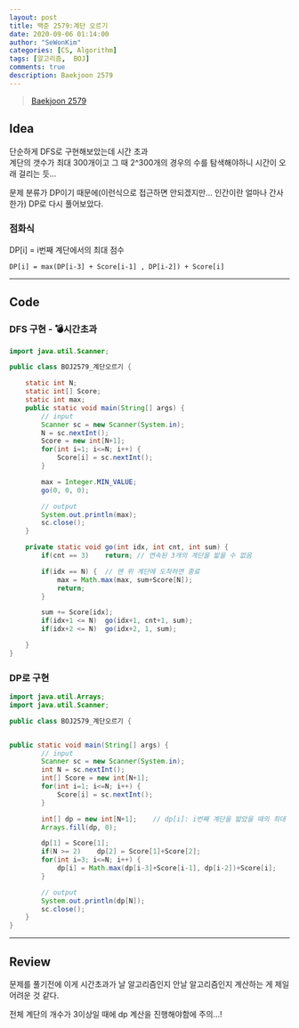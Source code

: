 ```yaml
---
layout: post
title: 백준 2579:계단 오르기
date: 2020-09-06 01:14:00
author: "SeWonKim"
categories: [CS, Algorithm]
tags: [알고리즘,  BOJ]
comments: true
description: Baekjoon 2579
---
```


> [Baekjoon 2579](https://www.acmicpc.net/problem/2579)

## Idea

단순하게 DFS로 구현해보았는데 시간 초과  
계단의 갯수가 최대 300개이고 그 때 2^300개의 경우의 수를 탐색해야하니 시간이 오래 걸리는 듯...

문제 분류가 DP이기 때문에(이런식으로 접근하면 안되겠지만... 인간이란 얼마나 간사한가) DP로 다시 풀어보았다.

### 점화식

DP[i] = i번째 계단에서의 최대 점수

`DP[i] = max(DP[i-3] + Score[i-1] , DP[i-2]) + Score[i]`

---

## Code

### DFS 구현 - 💣시간초과

```java
import java.util.Scanner;

public class BOJ2579_계단오르기 {

	static int N;
	static int[] Score;
	static int max;
	public static void main(String[] args) {
		// input
		Scanner sc = new Scanner(System.in);
		N = sc.nextInt();
		Score = new int[N+1];
		for(int i=1; i<=N; i++) {
			Score[i] = sc.nextInt();
		}

		max = Integer.MIN_VALUE;
		go(0, 0, 0);

		// output
		System.out.println(max);
		sc.close();
	}

	private static void go(int idx, int cnt, int sum) {
		if(cnt == 3) 	return;	// 연속된 3개의 계단을 밟을 수 없음

		if(idx == N) {	// 맨 위 계단에 도착하면 종료
			max = Math.max(max, sum+Score[N]);
			return;
		}

		sum += Score[idx];
		if(idx+1 <= N)	go(idx+1, cnt+1, sum);
		if(idx+2 <= N)	go(idx+2, 1, sum);

	}
}

```

### DP로 구현

```java
import java.util.Arrays;
import java.util.Scanner;

public class BOJ2579_계단오르기 {


public static void main(String[] args) {
		// input
		Scanner sc = new Scanner(System.in);
		int N = sc.nextInt();
		int[] Score = new int[N+1];
		for(int i=1; i<=N; i++) {
			Score[i] = sc.nextInt();
		}

		int[] dp = new int[N+1];	// dp[i]: i번째 계단을 밟았을 때의 최대 점수
		Arrays.fill(dp, 0);

		dp[1] = Score[1];
		if(N >= 2)    dp[2] = Score[1]+Score[2];
		for(int i=3; i<=N; i++) {
			dp[i] = Math.max(dp[i-3]+Score[i-1], dp[i-2])+Score[i];
		}

		// output
		System.out.println(dp[N]);
		sc.close();
	}
}
```

---

## Review

문제를 풀기전에 이게 시간초과가 날 알고리즘인지 안날 알고리즘인지 계산하는 게 제일 어려운 것 같다.

전체 계단의 개수가 3이상일 때에 dp 계산을 진행해야함에 주의...!
